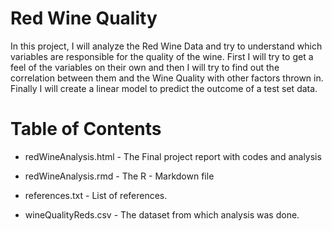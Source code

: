 # Red Wine Quality


In this project, I will analyze the Red Wine Data and try to understand which variables are responsible for the quality of the wine. First I will try to get a feel of the variables on their own and then I will try to find out the correlation between them and the Wine Quality with other factors thrown in. Finally I will create a linear model to predict the outcome of a test set data.

# Table of Contents

  - redWineAnalysis.html - The Final project report with codes and analysis

  - redWineAnalysis.rmd - The R - Markdown file

  - references.txt - List of references.

  - wineQualityReds.csv - The dataset from which analysis was done.
